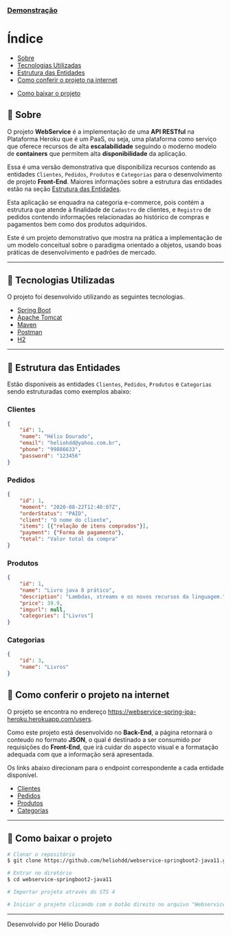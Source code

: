 <h3>
    <a href=https://webservice-spring-jpa-heroku.herokuapp.com/users>Demonstração</a>
</h3>


# Índice
- [Sobre](#-sobre)
- [Tecnologias Utilizadas](#-tecnologias-utilizadas)
- [Estrutura das Entidades](#-estrutura-das-entidades)
- [Como conferir o projeto na internet](#-como-conferir-o-projeto-na-internet)
<!-- [Como testar o projeto no Postman](#-como-usar-o-projeto-no-postman)-->
- [Como baixar o projeto](#-como-baixar-o-projeto)




## 🔖 Sobre

O projeto **WebService** é a implementação de uma **API RESTful** na Plataforma Heroku que é um PaaS, ou seja, uma plataforma como serviço que oferece recursos de alta **escalabilidade** seguindo o moderno modelo de **containers** que permitem alta **disponibilidade** da aplicação.

Essa é uma versão demonstrativa que disponibiliza recursos  contendo as entidades ```Clientes```, ```Pedidos```, ```Produtos``` e ```Categorias``` para o desenvolvimento de projeto **Front-End**. Maiores informações sobre a estrutura das entidades estão na seção [Estrutura das Entidades](#-estrutura-das-entidades).

Esta aplicação se enquadra na categoria e-commerce, pois contém a estrutura que atende à finalidade de ```Cadastro``` de clientes, e ```Registro``` de pedidos contendo informações relacionadas ao histórico de compras e pagamentos bem como  dos produtos adquiridos.

Este é um projeto demonstrativo que mostra na prática a implementação de um modelo conceitual sobre o paradigma orientado a objetos, usando boas práticas de desenvolvimento e padrões de mercado.

---

## 🚀 Tecnologias Utilizadas

O projeto foi  desenvolvido utilizando as seguintes tecnologias.
<!--
<h3>
    <img src=Pictures/spring-boot.png>
</h3>
-->

- [Spring Boot](https://spring.io/)
- [Apache Tomcat](http://tomcat.apache.org/)
- [Maven](https://maven.apache.org/)
- [Postman](https://www.postman.com/)
- [H2](https://www.h2database.com/html/main.html)


---

## 🧮 Estrutura das Entidades

Estão disponiveis  as entidades ```Clientes```, ```Pedidos```, ```Produtos``` e ```Categorias```  sendo estruturadas como exemplos abaixo:

### Clientes
```json
{
    "id": 1,
    "name": "Hélio Dourado",
    "email": "heliohdd@yahoo.com.br",
    "phone": "99886633",
    "password": "123456"
}
```
### Pedidos
```json
{
    "id": 1,
    "moment": "2020-08-22T12:40:07Z",
    "orderStatus": "PAID",
    "client": "O nome do cliente",
    "items": [{"relação de itens comprados"}],
    "payment": {"Forma de pagamento"},
    "total": "Valor total da compra"
}
```
### Produtos
```json
{
    "id": 1,
    "name": "Livro java 8 prático",
    "description": "Lambdas, streams e os novos recursos da linguagem.",
    "price": 39.9,
    "imgurl": null,
    "categories": ["Livros"]
}
```
### Categorias
```json
{
    "id": 3,
    "name": "Livros"
}
```

## 📂 Como conferir o projeto na internet

O projeto se encontra no endereço https://webservice-spring-jpa-heroku.herokuapp.com/users.

Como este projeto está desenvolvido no **Back-End**, a página retornará o conteudo no formato **JSON**, o qual é destinado a ser consumido por requisições do **Front-End**, que irá cuidar do aspecto visual e a formatação adequada com que a informação será apresentada.

Os links abaixo direcionam para o endpoint correspondente a cada entidade disponível.

- [Clientes](https://webservice-spring-jpa-heroku.herokuapp.com/users)
- [Pedidos](https://webservice-spring-jpa-heroku.herokuapp.com/orders)
- [Produtos](https://webservice-spring-jpa-heroku.herokuapp.com/products)
- [Categorias](https://webservice-spring-jpa-heroku.herokuapp.com/categories)

---

<!--## 📂Como testar o projeto no Postman

Esta **API** pode ter toda sua funcionalidade testada através do aplicativo [Postman](https://www.postman.com/) conforme exemplos abaixo.



---
-->

## 📂 Como baixar o projeto

```bash
# Clonar o repositório
$ git clone https://github.com/heliohdd/webservice-springboot2-java11.git

# Entrar no diretório
$ cd webservice-springboot2-java11

# Importar projeto através do STS 4

# Iniciar o projeto clicando com o botão direito no arquivo "WebserviceApplication.java" acionando as opção "Run as" e "Spring Boot App".

```
---

Desenvolvido por Hélio Dourado


<!--# API webservice - Back-End da Plataforma
Projeto desenvolvido em Spring Boot com JPA/Hibernate com implantação na Plataforma Heroku.

Esta plataforma disponibiliza a aplicação seguindo o modelo mais atual de conteinerização fornecendo alta capacidade de escalabilidade conforme a necessidade.

A aplicação pode ser testada diretamente no endereço web em https://webservice-spring-jpa-heroku.herokuapp.com/users onde será listado no formato ```JSON``` uma listagem dos usuários cadastrados.
## Get Started
Para testar esta API é necessário rodar o projeto através do [STS - Spring Tools Suíte](https://spring.io/tools) que é um Eclipse adaptado para desenvolvimento no Spring Boot.
Também é recomendado a utilização do [Postman](https://www.postman.com/downloads/) para execução da nossa plataforma, assim você não precisará configurar seu ambiente.
### Rodando a API com Postman
- Primeiramente instale o Postman em sua máquina conforme as recomendações do site oficial.
- Clone este repositório na sua máquina.
- Através do STS importe o projeto e logo após, abra o projeto.
- No pacote ```com.heliohdd.webservice``` acionar o comando ```Run as``` escolhendo a opção ```Spring Boot App```.
Após a execução do comando a API deve estar disponível em:
```http://localhost:8080```
### Swagger
A API utiliza a documentação do [Swagger](https://swagger.io/).
Com o projeto rodando, a documentação da API deve estar disponível em:
```http://localhost:8080/swagger-ui.html``` -->
